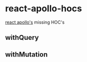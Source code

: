 # react-apollo-hocs

[react apollo's](https://www.npmjs.com/package/react-apollo) missing HOC's

## withQuery

## withMutation
